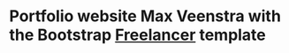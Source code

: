 # Portfolio website Max Veenstra with the Bootstrap [Freelancer](http://startbootstrap.com/template-overviews/freelancer/) template



